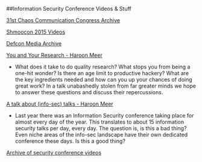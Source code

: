 ##Information Security Conference Videos & Stuff


[31st Chaos Communication Congress Archive](http://cdn.media.ccc.de/congress/31C3/)

[Shmoocon 2015 Videos](https://archive.org/details/shmoocon-2015-videos-playlist)

[Defcon Media Archive](https://media.defcon.org/)


[You and Your Research - Haroon Meer](https://www.youtube.com/watch?v=JoVx_-bM8Tg)
* What does it take to do quality research? What stops you from being a one-hit wonder? Is there an age limit to productive hackery? What are the key ingredients needed and how can you up your chances of doing great work? In a talk unabashedly stolen from far greater minds we hope to answer these questions and discuss their repercussions.


[A talk about (info-sec) talks - Haroon Meer ](https://www.youtube.com/watch?v=BlVjdUkrSFY)
* Last year there was an Information Security conference taking place for almost every day of the year. This translates to about 15 information security talks per day, every day. The question is, is this a bad thing? Even niche areas of the info-sec landscape have their own dedicated conference these days. Is this a good thing?

[Archive of security conference videos](http://wipkip.nikhef.nl/events/)


















